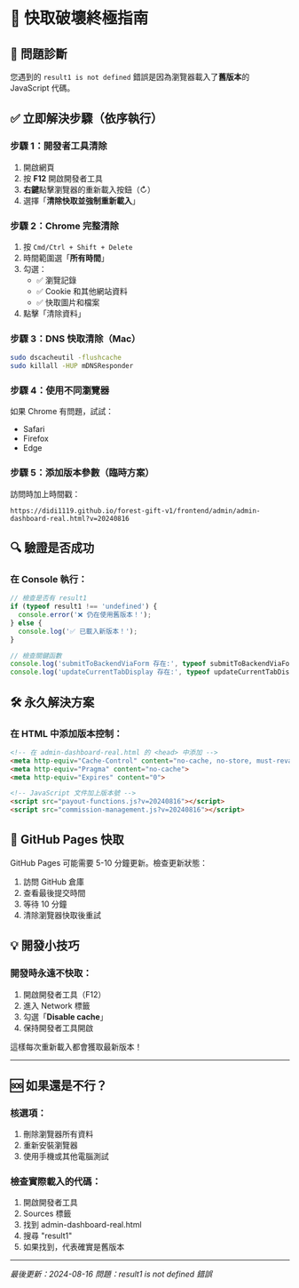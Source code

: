 # 🔄 快取破壞終極指南

## 🚨 問題診斷
您遇到的 `result1 is not defined` 錯誤是因為瀏覽器載入了**舊版本**的 JavaScript 代碼。

## ✅ 立即解決步驟（依序執行）

### 步驟 1：開發者工具清除
1. 開啟網頁
2. 按 **F12** 開啟開發者工具
3. **右鍵**點擊瀏覽器的重新載入按鈕（↻）
4. 選擇「**清除快取並強制重新載入**」

### 步驟 2：Chrome 完整清除
1. 按 `Cmd/Ctrl + Shift + Delete`
2. 時間範圍選「**所有時間**」
3. 勾選：
   - ✅ 瀏覽記錄
   - ✅ Cookie 和其他網站資料
   - ✅ 快取圖片和檔案
4. 點擊「清除資料」

### 步驟 3：DNS 快取清除（Mac）
```bash
sudo dscacheutil -flushcache
sudo killall -HUP mDNSResponder
```

### 步驟 4：使用不同瀏覽器
如果 Chrome 有問題，試試：
- Safari
- Firefox
- Edge

### 步驟 5：添加版本參數（臨時方案）
訪問時加上時間戳：
```
https://didi1119.github.io/forest-gift-v1/frontend/admin/admin-dashboard-real.html?v=20240816
```

## 🔍 驗證是否成功

### 在 Console 執行：
```javascript
// 檢查是否有 result1
if (typeof result1 !== 'undefined') {
  console.error('❌ 仍在使用舊版本！');
} else {
  console.log('✅ 已載入新版本！');
}

// 檢查關鍵函數
console.log('submitToBackendViaForm 存在:', typeof submitToBackendViaForm === 'function');
console.log('updateCurrentTabDisplay 存在:', typeof updateCurrentTabDisplay === 'function');
```

## 🛠️ 永久解決方案

### 在 HTML 中添加版本控制：
```html
<!-- 在 admin-dashboard-real.html 的 <head> 中添加 -->
<meta http-equiv="Cache-Control" content="no-cache, no-store, must-revalidate">
<meta http-equiv="Pragma" content="no-cache">
<meta http-equiv="Expires" content="0">

<!-- JavaScript 文件加上版本號 -->
<script src="payout-functions.js?v=20240816"></script>
<script src="commission-management.js?v=20240816"></script>
```

## 🔄 GitHub Pages 快取

GitHub Pages 可能需要 5-10 分鐘更新。檢查更新狀態：

1. 訪問 GitHub 倉庫
2. 查看最後提交時間
3. 等待 10 分鐘
4. 清除瀏覽器快取後重試

## 💡 開發小技巧

### 開發時永遠不快取：
1. 開啟開發者工具（F12）
2. 進入 Network 標籤
3. 勾選「**Disable cache**」
4. 保持開發者工具開啟

這樣每次重新載入都會獲取最新版本！

---

## 🆘 如果還是不行？

### 核選項：
1. 刪除瀏覽器所有資料
2. 重新安裝瀏覽器
3. 使用手機或其他電腦測試

### 檢查實際載入的代碼：
1. 開啟開發者工具
2. Sources 標籤
3. 找到 admin-dashboard-real.html
4. 搜尋 "result1"
5. 如果找到，代表確實是舊版本

---

*最後更新：2024-08-16*
*問題：result1 is not defined 錯誤*